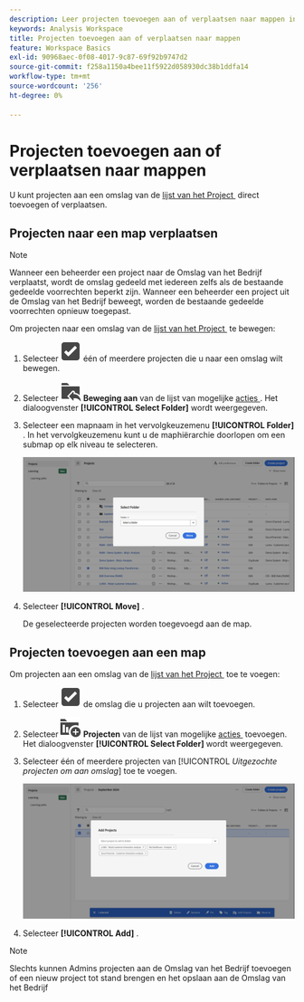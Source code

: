 ```yaml
---
description: Leer projecten toevoegen aan of verplaatsen naar mappen in Analysis Workspace.
keywords: Analysis Workspace
title: Projecten toevoegen aan of verplaatsen naar mappen
feature: Workspace Basics
exl-id: 90968aec-0f08-4017-9c87-69f92b9747d2
source-git-commit: f258a1150a4bee11f5922d058930dc38b1ddfa14
workflow-type: tm+mt
source-wordcount: '256'
ht-degree: 0%

---
```



# Projecten toevoegen aan of verplaatsen naar mappen

U kunt projecten aan een omslag van de [&#x200B; lijst van het Project &#x200B;](/help/analyze/analysis-workspace/build-workspace-project/freeform-overview.md#project-list) direct toevoegen of verplaatsen.

## Projecten naar een map verplaatsen

>[!NOTE]
>
>Wanneer een beheerder een project naar de Omslag van het Bedrijf verplaatst, wordt de omslag gedeeld met iedereen zelfs als de bestaande gedeelde voorrechten beperkt zijn. Wanneer een beheerder een project uit de Omslag van het Bedrijf beweegt, worden de bestaande gedeelde voorrechten opnieuw toegepast.
>

Om projecten naar een omslag van de [&#x200B; lijst van het Project &#x200B;](/help/analyze/analysis-workspace/build-workspace-project/freeform-overview.md#project-list) te bewegen:

1. Selecteer ![&#x200B; SelectBox &#x200B;](/help/assets/icons/SelectBox.svg) één of meerdere projecten die u naar een omslag wilt bewegen.

1. Selecteer ![&#x200B; FolderAddTo &#x200B;](/help/assets/icons/FolderAddTo.svg) **Beweging aan** van de lijst van mogelijke [&#x200B; acties &#x200B;](/help/analyze/analysis-workspace/build-workspace-project/freeform-overview.md#actions). Het dialoogvenster **[!UICONTROL Select Folder]** wordt weergegeven.

1. Selecteer een mapnaam in het vervolgkeuzemenu **[!UICONTROL Folder]** . In het vervolgkeuzemenu kunt u de maphiërarchie doorlopen om een submap op elk niveau te selecteren.

   ![&#x200B; de Uitgezochte mening van de Omslag die het drop-down menu en beschikbare subfolders toont.](../assets/add-projects.png)

1. Selecteer **[!UICONTROL Move]** .


   De geselecteerde projecten worden toegevoegd aan de map.


## Projecten toevoegen aan een map

Om projecten aan een omslag van de [&#x200B; lijst van het Project &#x200B;](/help/analyze/analysis-workspace/build-workspace-project/freeform-overview.md#project-list) toe te voegen:

1. Selecteer ![&#x200B; SelectBox &#x200B;](/help/assets/icons/SelectBox.svg) de omslag die u projecten aan wilt toevoegen.

1. Selecteer ![&#x200B; ProjectAdd &#x200B;](/help/assets/icons/ProjectAdd.svg) **Projecten** van de lijst van mogelijke [&#x200B; acties &#x200B;](/help/analyze/analysis-workspace/build-workspace-project/freeform-overview.md#actions) toevoegen. Het dialoogvenster **[!UICONTROL Select Folder]** wordt weergegeven.

1. Selecteer één of meerdere projecten van [!UICONTROL *Uitgezochte projecten om aan omslag*] toe te voegen.

   ![&#x200B; de Uitgezochte mening van de Omslag die het drop-down menu en beschikbare subfolders toont.](../assets/add-projects-folder.png)

1. Selecteer **[!UICONTROL Add]** .

>[!NOTE]
>
>Slechts kunnen Admins projecten aan de Omslag van het Bedrijf toevoegen of een nieuw project tot stand brengen en het opslaan aan de Omslag van het Bedrijf


<!--
# Add Projects to Folders

You can add projects to a folder in the table view or from within a folder.

>[!NOTE]
>
>Only Analytics administrators can add projects to the Company Folder or create a new project and save it to the Company Folder

## From the table view {#table-view}

Add projects to a folder from the table view on the home page.

1.  Select one or more projects that you want to add to a folder.

    ![](/help/analyze/analysis-workspace/build-workspace-project/assets/move-tv-selected.png)

1.  Select **Move to**. 

    The Select Folder dialogue is displayed.

1.  In the drop-down menu, select the folder where you want to move the selected projects.

    ![](/help/analyze/analysis-workspace/build-workspace-project/assets/move-select-folder.png)

1.  Select **Move**.

    ![](/help/analyze/analysis-workspace/build-workspace-project/assets/move-add.png)

    The selected projects are added to the folder.

    ![](/help/analyze/analysis-workspace/build-workspace-project/assets/move-projects-added.png)

    The Workspace landing page now shows the folder contains (3) projects.

    ![](/help/analyze/analysis-workspace/build-workspace-project/assets/move-folders-updated.png)

## From inside a folder {#inside-folder}

You can also add projects from inside a folder using the ellipses link.

1.  Select and open a folder from the table view.

    ![](/help/analyze/analysis-workspace/build-workspace-project/assets/move-open-folder.png)

1.  Select the **...** ellipsis icon in the upper-right.
   
    ![](/help/analyze/analysis-workspace/build-workspace-project/assets/add-projects-elipsis.png)

1.  Select **Add projects** and select the project that you want to add from the drop-down list.

    ![](/help/analyze/analysis-workspace/build-workspace-project/assets/select-add-projects.png)

    
1.  (Optional) Select additional projects from the drop-down list to add multiple projects.

    ![](/help/analyze/analysis-workspace/build-workspace-project/assets/move-add-multiple-projects.png)

1.  Select **Add** to add the projects to the folder.

    ![](/help/analyze/analysis-workspace/build-workspace-project/assets/move-added-items.png)

-->